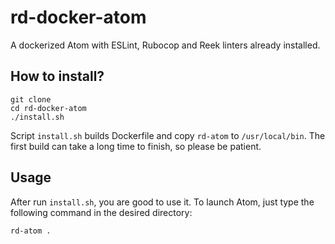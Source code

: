 # rd-docker-atom

A dockerized Atom with ESLint, Rubocop and Reek linters already installed.

## How to install?
```
git clone 
cd rd-docker-atom
./install.sh
```
Script `install.sh` builds Dockerfile and copy `rd-atom` to `/usr/local/bin`. The first build can take a long time to finish, so please be patient.

## Usage

After run `install.sh`, you are good to use it. To launch Atom, just type the following command in the desired directory:

```
rd-atom .
```

